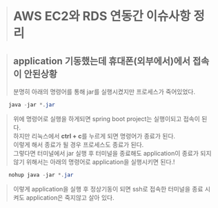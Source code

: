 ># AWS EC2와 RDS 연동간 이슈사항 정리

>## application 기동했는데 휴대폰(외부에서)에서 접속이 안된상황
>분명히 아래의 명령어를 통해 jar를 실행시켰지만 프로세스가 죽어있었다.
```java
	java -jar *.jar
```
>위에 명령어로 실행을 하게되면 spring boot project는 실행이되고 접속이 된다.  
>하지만 리눅스에서 **ctrl + c**를 누르게 되면 명령어가 종료가 된다.  
>이렇게 해서 종료가 될 경우 프로세스도 종료가 된다.  
>그렇다면 터미널에서 jar 실행 후 터미널을 종료해도 application이 종료가 되지 않기 위해서는 아래의 명령어로 application을 실행시키면 된다.!  
```java
	nohup java -jar *.jar
```
>이렇게 application을 실행 후 정상기동이 되면 ssh로 접속한 터미널을 종료 시켜도 application은 죽지않고 살아 있다. 
 
